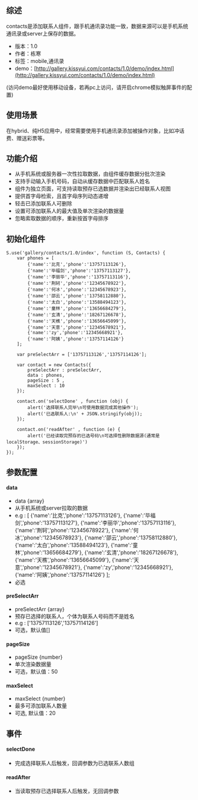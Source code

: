 ## 综述

contacts是添加联系人组件，跟手机通讯录功能一致，数据来源可以是手机系统通讯录或server上保存的数据。

* 版本：1.0
* 作者：栋寒
* 标签：mobile,通讯录
* demo：[http://gallery.kissyui.com/contacts/1.0/demo/index.html](http://gallery.kissyui.com/contacts/1.0/demo/index.html)

(访问demo最好使用移动设备，若再pc上访问，请开启chrome模拟触屏事件的配置)

## 使用场景

在hybrid、纯H5应用中，经常需要使用手机通讯录添加被操作对象，比如冲话费、赠送彩票等。

## 功能介绍

* 从手机系统或服务器一次性拉取数据，由组件缓存数据分批次渲染
* 支持手动输入手机号码，自动从缓存数据中匹配联系人姓名
* 组件为独立页面，可支持读取预存已选数据并渲染出已经联系人视图
* 提供首字母检索，且首字母序列动态递增
* 轻击已添加联系人可删除
* 设置可添加联系人的最大值及单次渲染的数据量
* 忽略索取数据的顺序，重新按首字母排序

## 初始化组件

    S.use('gallery/contacts/1.0/index', function (S, Contacts) {
		var phones = [
			{'name':'比克','phone':'13757113126'},
			{'name':'毕福剑','phone':'13757113127'},
			{'name':'李丽华','phone':'13757113116'},
			{'name':'荆轲','phone':'12345678922'},
			{'name':'何冰','phone':'12345678923'},
			{'name':'邵云','phone':'13758112880'},
			{'name':'太白','phone':'13588494123'},
			{'name':'童林','phone':'13656684279'},
			{'name':'玄清','phone':'18267126678'},
			{'name':'天樵','phone':'13656645099'},
			{'name':'天意','phone':'12345678921'},
			{'name':'zy','phone':'12345668921'},
			{'name':'阿姨','phone':'13757114126'}
		];

		var preSelectArr = ['13757113126','13757114126'];

		var contact = new Contacts({
			preSelectArr : preSelectArr,
			data : phones,
			pageSize : 5 ,
			maxSelect : 10
		});

		contact.on('selectDone' , function (obj) {
			alert('选择联系人完毕\n可使用数据完成其他操作');
			alert('已选联系人:\n' + JSON.stringify(obj));
		});

		contact.on('readAfter' , function (e) {
			alert('已经读取完预存的已选号码\n可选择性删除数据源(通常是localStorage、sessionStorage)')	
		});
	});

## 参数配置

#### data

- data {array} 
- 从手机系统或server拉取的数据 
- e.g : [ {'name':'比克','phone':'13757113126'}, {'name':'毕福剑','phone':'13757113127'}, {'name':'李丽华','phone':'13757113116'}, {'name':'荆轲','phone':'12345678922'}, {'name':'何冰','phone':'12345678923'}, {'name':'邵云','phone':'13758112880'}, {'name':'太白','phone':'13588494123'}, {'name':'童林','phone':'13656684279'}, {'name':'玄清','phone':'18267126678'}, {'name':'天樵','phone':'13656645099'}, {'name':'天意','phone':'12345678921'}, {'name':'zy','phone':'12345668921'}, {'name':'阿姨','phone':'13757114126'} ];
- 必选

#### preSelectArr 

- preSelectArr {array} 
- 预存已选择的联系人，个体为联系人号码而不是姓名
- e.g : ['13757113126','13757114126']
- 可选，默认值[]

#### pageSize

- pageSize {number} 
- 单次渲染数据量
- 可选，默认值：50

#### maxSelect

- maxSelect {number}
- 最多可添加联系人数量
- 可选, 默认值：20

## 事件

#### selectDone	

- 完成选择联系人后触发，回调参数为已选联系人数组

#### readAfter

- 当读取预存已选择联系人后触发，无回调参数
